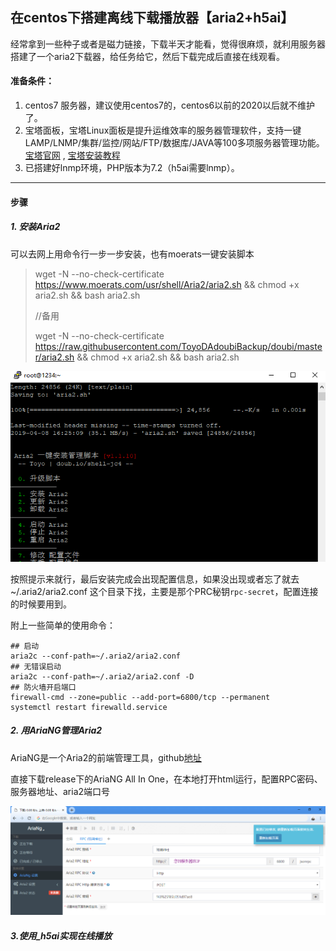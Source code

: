 ## 在centos下搭建离线下载播放器【aria2+h5ai】

经常拿到一些种子或者是磁力链接，下载半天才能看，觉得很麻烦，就利用服务器搭建了一个aria2下载器，给任务给它，然后下载完成后直接在线观看。

#### 准备条件：

1. centos7 服务器，建议使用centos7的，centos6以前的2020以后就不维护了。
2. 宝塔面板，宝塔Linux面板是提升运维效率的服务器管理软件，支持一键LAMP/LNMP/集群/监控/网站/FTP/数据库/JAVA等100多项服务器管理功能。[宝塔官网](https://www.bt.cn/) , [宝塔安装教程](https://www.bt.cn/bbs/thread-19376-1-1.html)
3. 已搭建好lnmp环境，PHP版本为7.2（h5ai需要lnmp）。

-----

#### 步骤

##### 1. 安装Aria2

可以去网上用命令行一步一步安装，也有moerats一键安装脚本

> wget -N --no-check-certificate https://www.moerats.com/usr/shell/Aria2/aria2.sh && chmod +x aria2.sh && bash aria2.sh 
>
> //备用
>
> wget -N --no-check-certificate https://raw.githubusercontent.com/ToyoDAdoubiBackup/doubi/master/aria2.sh && chmod +x aria2.sh && bash aria2.sh

![installAria2Scripts](./img/installAria2Scripts.png)

按照提示来就行，最后安装完成会出现配置信息，如果没出现或者忘了就去~/.aria2/aria2.conf  这个目录下找，主要是那个PRC秘钥`rpc-secret`，配置连接的时候要用到。

附上一些简单的使用命令：

```shell
## 启动
aria2c --conf-path=~/.aria2/aria2.conf
## 无错误启动
aria2c --conf-path=~/.aria2/aria2.conf -D
## 防火墙开启端口
firewall-cmd --zone=public --add-port=6800/tcp --permanent
systemctl restart firewalld.service
```

##### 2. 用AriaNG管理Aria2

AriaNG是一个Aria2的前端管理工具，github[地址](https://github.com/mayswind/AriaNg/releases)

直接下载release下的AriaNG All In One，在本地打开html运行，配置RPC密码、服务器地址、aria2端口号

![ariaSetting](./img/ariangsetting.png)

##### 3.使用_h5ai实现在线播放